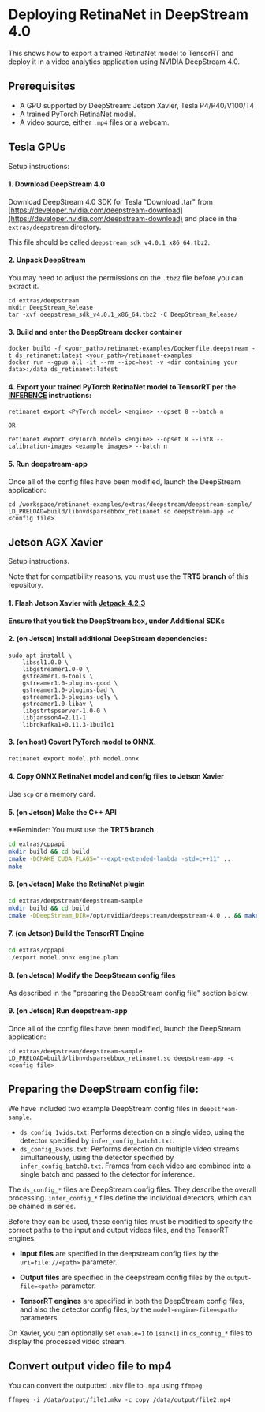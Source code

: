 # Deploying RetinaNet in DeepStream 4.0

This shows how to export a trained RetinaNet model to TensorRT and deploy it in a video analytics application using NVIDIA DeepStream 4.0.

## Prerequisites
* A GPU supported by DeepStream: Jetson Xavier, Tesla P4/P40/V100/T4
* A trained PyTorch RetinaNet model.
* A video source, either `.mp4` files or a webcam.

## Tesla GPUs
Setup instructions:

#### 1. Download DeepStream 4.0 
Download DeepStream 4.0 SDK for Tesla "Download .tar" from [https://developer.nvidia.com/deepstream-download](https://developer.nvidia.com/deepstream-download) and place in the `extras/deepstream` directory. 

This file should be called `deepstream_sdk_v4.0.1_x86_64.tbz2`.

#### 2. Unpack DeepStream
You may need to adjust the permissions on the `.tbz2` file before you can extract it. 

```
cd extras/deepstream
mkdir DeepStream_Release
tar -xvf deepstream_sdk_v4.0.1_x86_64.tbz2 -C DeepStream_Release/
```

#### 3. Build and enter the DeepStream docker container
```
docker build -f <your_path>/retinanet-examples/Dockerfile.deepstream -t ds_retinanet:latest <your_path>/retinanet-examples
docker run --gpus all -it --rm --ipc=host -v <dir containing your data>:/data ds_retinanet:latest
```

#### 4. Export your trained PyTorch RetinaNet model to TensorRT per the [INFERENCE](https://github.com/NVIDIA/retinanet-examples/blob/master/INFERENCE.md) instructions:
```
retinanet export <PyTorch model> <engine> --opset 8 --batch n

OR

retinanet export <PyTorch model> <engine> --opset 8 --int8 --calibration-images <example images> --batch n
```

#### 5. Run deepstream-app
Once all of the config files have been modified, launch the DeepStream application: 
```
cd /workspace/retinanet-examples/extras/deepstream/deepstream-sample/
LD_PRELOAD=build/libnvdsparsebbox_retinanet.so deepstream-app -c <config file>
```

## Jetson AGX Xavier
Setup instructions.

Note that for compatibility reasons, you must use the **TRT5 branch** of this repository. 

#### 1. Flash Jetson Xavier with [Jetpack 4.2.3](https://developer.nvidia.com/embedded/jetpack)

**Ensure that you tick the DeepStream box, under Additional SDKs**

#### 2. (on Jetson) Install additional DeepStream dependencies:
```
sudo apt install \
    libssl1.0.0 \
    libgstreamer1.0-0 \
    gstreamer1.0-tools \
    gstreamer1.0-plugins-good \
    gstreamer1.0-plugins-bad \
    gstreamer1.0-plugins-ugly \
    gstreamer1.0-libav \
    libgstrtspserver-1.0-0 \
    libjansson4=2.11-1
    librdkafka1=0.11.3-1build1
```

#### 3. (on host) Covert PyTorch model to ONNX.

```bash
retinanet export model.pth model.onnx
```

#### 4. Copy ONNX RetinaNet model and config files to Jetson Xavier

Use `scp` or a memory card.

#### 5. (on Jetson) Make the C++ API

**Reminder: You must use the **TRT5 branch**.
```bash
cd extras/cppapi
mkdir build && cd build
cmake -DCMAKE_CUDA_FLAGS="--expt-extended-lambda -std=c++11" ..
make
```

#### 6. (on Jetson) Make the RetinaNet plugin

```bash
cd extras/deepstream/deepstream-sample
mkdir build && cd build
cmake -DDeepStream_DIR=/opt/nvidia/deepstream/deepstream-4.0 .. && make -j
```

#### 7. (on Jetson) Build the TensorRT Engine

```bash
cd extras/cppapi
./export model.onnx engine.plan
```

#### 8. (on Jetson) Modify the DeepStream config files
As described in the "preparing the DeepStream config file" section below. 

#### 9. (on Jetson) Run deepstream-app
Once all of the config files have been modified, launch the DeepStream application: 
```
cd extras/deepstream/deepstream-sample
LD_PRELOAD=build/libnvdsparsebbox_retinanet.so deepstream-app -c <config file>
```

## Preparing the DeepStream config file:
We have included two example DeepStream config files in `deepstream-sample`.
- `ds_config_1vids.txt`: Performs detection on a single video, using the detector specified by `infer_config_batch1.txt`.
- `ds_config_8vids.txt`: Performs detection on multiple video streams simultaneously, using the detector specified by `infer_config_batch8.txt`. Frames from each video are combined into a single batch and passed to the detector for inference.

The `ds_config_*` files are DeepStream config files. They describe the overall processing. `infer_config_*` files define the individual detectors, which can be chained in series.

Before they can be used, these config files must be modified to specify the correct paths to the input and output videos files, and the TensorRT engines.

* **Input files** are specified in the deepstream config files by the `uri=file://<path>` parameter.

* **Output files** are specified in the deepstream config files by the `output-file=<path>` parameter.

* **TensorRT engines** are specified in both the DeepStream config files, and also the detector config files, by the `model-engine-file=<path>` parameters. 

On Xavier, you can optionally set `enable=1` to `[sink1]` in `ds_config_*` files to display the processed video stream.


## Convert output video file to mp4
You can convert the outputted `.mkv` file to `.mp4` using `ffmpeg`.
```
ffmpeg -i /data/output/file1.mkv -c copy /data/output/file2.mp4
```
